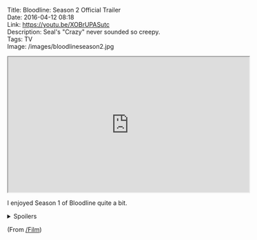 Title: Bloodline: Season 2 Official Trailer  
Date: 2016-04-12 08:18  
Link: https://youtu.be/XOBrUPASutc  
Description: Seal's "Crazy" never sounded so creepy.  
Tags: TV  
Image: /images/bloodlineseason2.jpg  

<iframe width="560" height="315" src="https://www.youtube-nocookie.com/embed/XOBrUPASutc?rel=0&amp;showinfo=0" allowfullscreen></iframe>

I enjoyed Season 1 of Bloodline quite a bit.

<details class="spoilers">
  <summary class="spoilers-tagline">Spoilers</summary>
  <div class="spoilers-content">
  
  However, that the show's strongest character, Danny Chandler (portrayed by [Ben Mendelsohn][2]), was killed off at the end of the first season didn't exactly leave me hopeful for a worthwhile season 2. I guess we'll have to wait and see.
  
  </div>
</details>

(From [/Film][1])

[1]: http://www.slashfilm.com/bloodline-season-2-trailer/ "Source post on /Film"
[2]: https://en.wikipedia.org/wiki/Ben_Mendelsohn "Wikipedia: Ben Mendelsohn"
